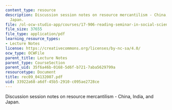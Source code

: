```yaml
---
content_type: resource
description: Discussion session notes on resource mercantilism - China, India, and
  Japan.
file: /ol-ocw-studio-app/courses/17-906-reading-seminar-in-social-science-the-geopolitics-and-geoeconomics-of-global-energy-spring-2007/33922a68a6df45b52910c095ae2728ce_rec09_04132007.pdf
file_size: 37655
file_type: application/pdf
learning_resource_types:
- Lecture Notes
license: https://creativecommons.org/licenses/by-nc-sa/4.0/
ocw_type: OCWFile
parent_title: Lecture Notes
parent_type: CourseSection
parent_uid: 35f6a46b-0168-5d6f-b721-7aba5629799a
resourcetype: Document
title: rec09_04132007.pdf
uid: 33922a68-a6df-45b5-2910-c095ae2728ce
---
```

Discussion session notes on resource mercantilism - China, India, and Japan.